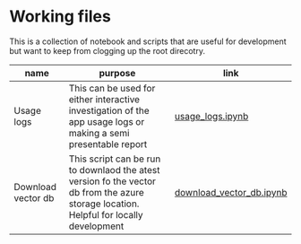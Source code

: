 # Working files

This is a collection of notebook and scripts that are useful for development but want to keep from clogging up the root direcotry.

| name | purpose | link |
| -- | -- | -- |
| Usage logs | This can be used for either interactive investigation of the app usage logs or making a semi presentable report | [usage_logs.ipynb](working_files/usage_logs.ipynb)
| Download vector db | This script can be run to downlaod the atest version fo the vector db from the azure storage location. Helpful for locally development | [download_vector_db.ipynb](working_files/download_vector_db.py)